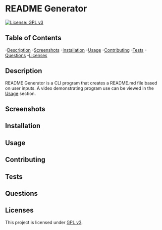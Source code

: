 # README Generator 

[![License: GPL v3](https://img.shields.io/badge/License-GPLv3-blue.svg)](https://www.gnu.org/licenses/gpl-3.0)

## Table of Contents
-[Description](#description)
-[Screenshots](#screenshots)
-[Installation](#installation)
-[Usage](#usage)
-[Contributing](#contributing)
-[Tests](#tests)
-[Questions](#questions)
-[Licenses](#licenses)

## Description
README Generator is a CLI program that creates a README.md file based on user inputs. A video demonstrating program use can be viewed in the [Usage](#usage) section.

## Screenshots

## Installation

## Usage

## Contributing 

## Tests 

## Questions

## Licenses
This project is licensed under [GPL v3](https://www.gnu.org/licenses/gpl-3.0).